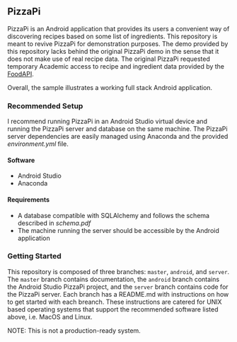 ## PizzaPi
PizzaPi is an Android application that provides its users a convenient way of discovering recipes based on some list of ingredients. This repository is meant to revive PizzaPi for demonstration purposes. The demo provided by this repository lacks behind the original PizzaPi demo in the sense that it does not make use of real recipe data. The original PizzaPi requested temporary Academic access to recipe and ingredient data provided by the <a href="https://spoonacular.com/food-api">FoodAPI</a>.

Overall, the sample illustrates a working full stack Android application.

### Recommended Setup

I recommend running PizzaPi in an Android Studio virtual device and running the PizzaPi server and database on the same machine. The PizzaPi server dependencies are easily managed using Anaconda and the provided _environment.yml_ file.

#### Software
* Android Studio
* Anaconda

#### Requirements
* A database compatible with SQLAlchemy and follows the schema described in _schema.pdf_
* The machine running the server should be accessible by the Android application

### Getting Started

This repository is composed of three branches: `master`, `android`, and `server`. The `master` branch contains documentation, the `android` branch contains the Android Studio PizzaPi project, and the `server` branch contains code for the PizzaPi server. Each branch has a README.md with instructions on how to get started with each breanch. These instructions are catered for UNIX based operating systems that support the recommended software listed above, i.e. MacOS and Linux. 

NOTE: This is not a production-ready system.
